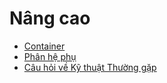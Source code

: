 # Nâng cao

* [Container](administration/odoo_sh/advanced/containers.md)
* [Phân hệ phụ](administration/odoo_sh/advanced/submodules.md)
* [Câu hỏi về Kỹ thuật Thường gặp](administration/odoo_sh/advanced/frequent_technical_questions.md)
